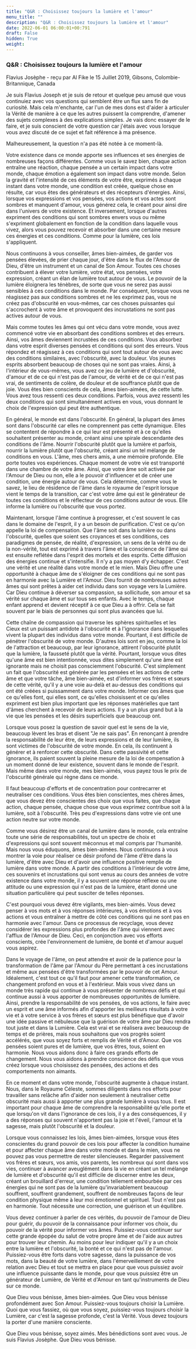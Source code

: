```yaml
---
title: "Q&R : Choisissez toujours la lumière et l'amour"
menu_title: ""
description: "Q&R : Choisissez toujours la lumière et l'amour"
date: 2022-06-01 06:00:01+00:791
draft: False
hidden: True
weight:
---
```

### Q&R : Choisissez toujours la lumière et l'amour

Flavius Josèphe - reçu par Al Fike le 15 Juillet 2019, Gibsons, Colombie-Britannique, Canada

Je suis Flavius Joseph et je suis de retour et quelque peu amusé que vous continuiez avec vos questions qui semblent être un flux sans fin de curiosité. Mais cela m'enchante, car l'un de mes dons est d'aider à articuler la Vérité de manière à ce que les autres puissent la comprendre, d'amener des sujets complexes à des explications simples. Je vais donc essayer de le faire, et je suis conscient de votre question car j'étais avec vous lorsque vous avez discuté de ce sujet et fait référence à ma présence.

Malheureusement, la question n'a pas été notée à ce moment-là.

Votre existence dans ce monde apporte ses influences et ses énergies de nombreuses façons différentes. Comme vous le savez bien, chaque action entraîne une réaction, chaque pensée a un certain impact dans votre monde, chaque émotion a également son impact dans votre monde. Selon la gravité et l'intensité de ces éléments de votre être, exprimés à chaque instant dans votre monde, une condition est créée, quelque chose en résulte, car vous êtes des générateurs et des récepteurs d'énergies. Ainsi, lorsque vos expressions et vos pensées, vos actions et vos actes sont sombres et manquent d'amour, vous générez cela, le créant pour ainsi dire dans l'univers de votre existence. Et inversement, lorsque d'autres expriment des conditions qui sont sombres envers vous ou même s'expriment globalement en fonction de la condition dans laquelle vous vivez, alors vous pouvez recevoir et absorber dans une certaine mesure ces énergies et ces conditions. Comme pour la lumière, ces lois s'appliquent.

Nous continuons à vous conseiller, âmes bien-aimées, de garder vos pensées élevées, de prier chaque jour, d'être dans le flux de l'Amour de Dieu, d'être un instrument et un canal de Son Amour. Toutes ces choses contribuent à élever votre lumière, votre état, vos pensées, votre expression, créant un élan de lumière tout autour de vous. Le pouvoir de la lumière éloignera les ténèbres, de sorte que vous ne serez pas aussi sensibles à ces conditions dans le monde. Par conséquent, lorsque vous ne réagissez pas aux conditions sombres et ne les exprimez pas, vous ne créez pas d'obscurité en vous-mêmes, car ces choses puissantes qui s'accrochent à votre âme et provoquent des incrustations ne sont pas actives autour de vous.

Mais comme toutes les âmes qui ont vécu dans votre monde, vous avez commencé votre vie en absorbant des conditions sombres et des erreurs. Ainsi, vos âmes deviennent incrustées de ces conditions. Vous absorbez dans votre esprit diverses pensées et conditions qui sont des erreurs. Vous répondez et réagissez à ces conditions qui sont tout autour de vous avec des conditions similaires, avec l'obscurité, avec la douleur. Vos jeunes esprits absorbent beaucoup de choses qui ne sont pas vraies. Ainsi, à l'intérieur de vous-mêmes, vous avez ce jeu de lumière et d'obscurité, d'amour et de ce qui n'est pas de l'amour, de vérité et de ce qui n'est pas vrai, de sentiments de colère, de douleur et de souffrance plutôt que de joie. Vous êtes bien conscients de cela, âmes bien-aimées, de cette lutte. Vous avez tous ressenti ces deux conditions. Parfois, vous avez ressenti les deux conditions qui sont simultanément actives en vous, vous donnant le choix de l'expression qui peut être authentique.

En général, le monde est dans l'obscurité. En général, la plupart des âmes sont dans l'obscurité car elles ne comprennent pas cette dynamique. Elles se contentent de répondre à ce qui leur est présenté et à ce qu'elles souhaitent présenter au monde, créant ainsi une spirale descendante des conditions de l'âme. Nourrir l'obscurité plutôt que la lumière et parfois, nourrir la lumière plutôt que l'obscurité, créant ainsi un tel mélange de conditions en vous. L'âme, mes chers amis, a une mémoire profonde. Elle porte toutes vos expériences. Chaque moment de votre vie est transporté dans une chambre de votre âme. Ainsi, que votre âme soit activée par l'Amour de Dieu ou non, elle a le pouvoir d'influencer et de créer une condition, une énergie autour de vous. Cela détermine, comme vous le savez, le lieu de résidence de l'âme dans le royaume de l'esprit lorsque vient le temps de la transition, car c'est votre âme qui est le générateur de toutes ces conditions et le réflecteur de ces conditions autour de vous. Elle informe la lumière ou l'obscurité que vous portez.

Maintenant, lorsque l'âme continue à progresser, et c'est souvent le cas dans le domaine de l'esprit, il y a un besoin de purification. C'est ce qu'on appelle la loi de compensation. Que l'âme soit dans la lumière ou dans l'obscurité, quelles que soient ses croyances et ses conditions, ces paradigmes de pensée, de réalité, d'expression, un sens de la vérité ou de la non-vérité, tout est exprimé à travers l'âme et la conscience de l'âme qui est ensuite reflétée dans l'esprit des mortels et des esprits. Cette diffusion des énergies continue et s'intensifie. Il n'y a pas moyen d'y échapper. C'est une vérité et une réalité dans votre monde et le mien. Mais Dieu offre une opportunité à chaque âme de s'éloigner de ces conditions qui ne sont pas en harmonie avec la Lumière et l'Amour. Dieu fournit de nombreuses autres âmes qui sont prêtes à aider cet individu dans son voyage vers la Lumière. Car Dieu continue à déverser sa compassion, sa sollicitude, son amour et sa vérité sur chaque âme et sur tous ses enfants. Avec le temps, chaque enfant apprend et devient réceptif à ce que Dieu a à offrir. Cela se fait souvent par le biais de personnes qui sont plus avancées que lui.

Cette chaîne de compassion qui traverse les sphères spirituelles et les Cieux est un puissant antidote à l'obscurité et à l'ignorance dans lesquelles vivent la plupart des individus dans votre monde. Pourtant, il est difficile de pénétrer l'obscurité de votre monde. D'autres lois sont en jeu, comme la loi de l'attraction et beaucoup, par leur ignorance, attirent l'obscurité plutôt que la lumière, la fausseté plutôt que la vérité. Pourtant, lorsque vous dites qu'une âme est bien intentionnée, vous dites simplement qu'une âme est ignorante mais ne choisit pas consciemment l'obscurité. C'est simplement un fait que l'obscurité est générée par les pensées et les actions de cette âme et que votre tâche, âme bien-aimée, est d'informer vos frères et sœurs de cette vérité, qu'il y a une voie au-delà et au-dessus des conditions qui ont été créées si puissamment dans votre monde. Informer ces âmes que ce qu'elles font, qui elles sont, ce qu'elles choisissent et ce qu'elles expriment est bien plus important que les réponses matérielles que tant d'âmes cherchent à recevoir de leurs actions. Il y a un plus grand but à la vie que les pensées et les désirs superficiels que beaucoup ont.

Lorsque vous posez la question de savoir quel est le sens de la vie, beaucoup lèvent les bras et disent "Je ne sais pas". En renonçant à prendre la responsabilité de leur être, de leurs expressions et de leur lumière, ils sont victimes de l'obscurité de votre monde. En cela, ils continuent à générer et à renforcer cette obscurité. Dans cette passivité et cette ignorance, ils paient souvent la pleine mesure de la loi de compensation à un moment donné de leur existence, souvent dans le monde de l'esprit. Mais même dans votre monde, mes bien-aimés, vous payez tous le prix de l'obscurité générale qui règne dans ce monde.

Il faut beaucoup d'efforts et de concentration pour contrecarrer et neutraliser ces conditions. Vous êtes bien conscientes, mes chères âmes, que vous devez être conscientes des choix que vous faites, que chaque action, chaque pensée, chaque chose que vous exprimez contribue soit à la lumière, soit à l'obscurité. Très peu d'expressions dans votre vie ont une action neutre sur votre monde.

Comme vous désirez être un canal de lumière dans le monde, cela entraîne toute une série de responsabilités, tout un spectre de choix et d'expressions qui sont souvent méconnus et mal compris par l'humanité. Mais nous vous éduquons, âmes bien-aimées. Nous continuons à vous montrer la voie pour réaliser ce désir profond de l'âme d'être dans la lumière, d'être avec Dieu et d'avoir une influence positive remplie de lumière dans votre monde. A partir des conditions à l'intérieur de votre âme, ces souvenirs et incrustations qui sont venus au cours des années de votre existence dans votre monde, il y a souvent une réponse réflexe ou une attitude ou une expression qui n'est pas de la lumière, étant donné une situation particulière qui peut susciter de telles réponses.

C'est pourquoi vous devez être vigilants, mes bien-aimés. Vous devez penser à vos mots et à vos réponses intérieures, à vos émotions et à vos actions et vous entraîner à mettre de côté ces conditions qui ne sont pas en harmonie avec l'amour. Dans ce processus de recyclage, vous devez considérer les expressions plus profondes de l'âme qui viennent avec l'afflux de l'Amour de Dieu. Ceci, en conjonction avec vos efforts conscients, crée l'environnement de lumière, de bonté et d'amour auquel vous aspirez.

Dans le voyage de l'âme, on peut attendre et avoir de la patience pour la transformation de l'âme par l'Amour du Père permettant à ces incrustations et même aux pensées d'être transformées par le pouvoir de cet Amour. Idéalement, c'est tout ce qu'il faut pour amener cette transformation, ce changement profond en vous et à l'extérieur. Mais vous vivez dans un monde très rapide qui continue à vous présenter de nombreux défis et qui continue aussi à vous apporter de nombreuses opportunités de lumière. Ainsi, prendre la responsabilité de vos pensées, de vos actions, le faire avec un esprit et une âme informés afin d'apporter les meilleurs résultats à votre vie et à votre service à vos frères et sœurs est plus bénéfique que d'avoir une idée passive et nébuleuse que la guérison de votre âme par Dieu rendra tout juste et dans la Lumière. Cela est vrai et se réalisera avec beaucoup de temps et de prières, mais nous souhaitons que vos progrès soient accélérés, que vous soyez forts et remplis de Vérité et d'Amour. Que vos pensées soient pures et de lumière, que vos êtres, tous, soient en harmonie. Nous vous aidons donc à faire ces grands efforts de changement. Nous vous aidons à prendre conscience des défis que vous créez lorsque vous choisissez des pensées, des actions et des comportements non aimants.

En ce moment et dans votre monde, l'obscurité augmente à chaque instant. Nous, dans le Royaume Céleste, sommes diligents dans nos efforts pour travailler sans relâche afin d'aider non seulement à neutraliser cette obscurité mais aussi à apporter une plus grande lumière à vous tous. Il est important pour chaque âme de comprendre la responsabilité qu'elle porte et que lorsqu'on vit dans l'ignorance de ces lois, il y a des conséquences, il y a des réponses qui souvent n'apportent pas la joie et l'éveil, l'amour et la sagesse, mais plutôt l'obscurité et la douleur.

Lorsque vous connaissez les lois, âmes bien-aimées, lorsque vous êtes conscientes du grand pouvoir de ces lois pour affecter la condition humaine et pour affecter chaque âme dans votre monde et dans le mien, vous ne pouvez pas vous permettre de rester silencieuses. Regarder passivement vos frères et sœurs, vos amis, vos parents, les nombreux qui sont dans vos vies, continuer à avancer aveuglément dans la vie en créant un tel mélange de lumière et d'obscurité qu'il est difficile de discerner entre les deux, créant un brouillard d'erreur, une condition tellement embourbée par ces énergies qui ne sont pas de la lumière qu'invariablement beaucoup souffrent, souffrent grandement, souffrent de nombreuses façons de leur condition physique même à leur moi émotionnel et spirituel. Tout n'est pas en harmonie. Tout nécessite une correction, une guérison et un équilibre.

Vous devez continuer à parler de ces vérités, du pouvoir de l'amour de Dieu pour guérir, du pouvoir de la connaissance pour informer vos choix, du pouvoir de la vérité pour informer vos âmes. Puissiez-vous continuer sur cette grande épopée du salut de votre propre âme et de l'aide aux autres pour trouver leur chemin. Au moins pour leur indiquer qu'il y a un choix entre la lumière et l'obscurité, la bonté et ce qui n'est pas de l'amour. Puissiez-vous être forts dans votre sagesse, dans la puissance de vos mots, dans la beauté de votre lumière, dans l'émerveillement de votre relation avec Dieu et tout se mettra en place pour que vous puissiez avoir une influence puissante dans le monde, pour que vous puissiez être un générateur de Lumière, de Vérité et d'Amour en tant qu'instruments de Dieu sur ce monde.

Que Dieu vous bénisse, âmes bien-aimées. Que Dieu vous bénisse profondément avec Son Amour. Puissiez-vous toujours choisir la Lumière. Quoi que vous fassiez, où que vous soyez, puissiez-vous toujours choisir la Lumière, car c'est la sagesse profonde, c'est la Vérité. Vous devez toujours la porter d'une manière consciente.

Que Dieu vous bénisse, soyez aimés. Mes bénédictions sont avec vous. Je suis Flavius Josèphe. Que Dieu vous bénisse.







